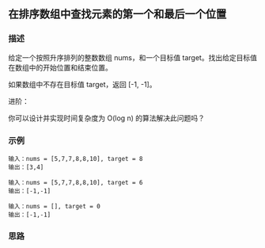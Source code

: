 ## 在排序数组中查找元素的第一个和最后一个位置

### 描述

给定一个按照升序排列的整数数组 nums，和一个目标值 target。找出给定目标值在数组中的开始位置和结束位置。

如果数组中不存在目标值 target，返回 [-1, -1]。

进阶：

你可以设计并实现时间复杂度为 O(log n) 的算法解决此问题吗？

### 示例

```
输入：nums = [5,7,7,8,8,10], target = 8
输出：[3,4]
```

```
输入：nums = [5,7,7,8,8,10], target = 6
输出：[-1,-1]
```

```
输入：nums = [], target = 0
输出：[-1,-1]
```

### 思路



